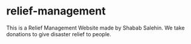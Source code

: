 # relief-management
This is a Relief Management Website made by Shabab Salehin. We take donations to give disaster relief to people.
